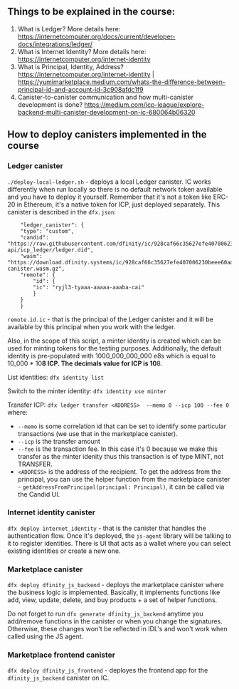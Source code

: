 ## Things to be explained in the course:
1. What is Ledger? More details here: https://internetcomputer.org/docs/current/developer-docs/integrations/ledger/
2. What is Internet Identity? More details here: https://internetcomputer.org/internet-identity
3. What is Principal, Identity, Address? https://internetcomputer.org/internet-identity | https://yumimarketplace.medium.com/whats-the-difference-between-principal-id-and-account-id-3c908afdc1f9
4. Canister-to-canister communication and how multi-canister development is done? https://medium.com/icp-league/explore-backend-multi-canister-development-on-ic-680064b06320

## How to deploy canisters implemented in the course

### Ledger canister
`./deploy-local-ledger.sh` - deploys a local Ledger canister. IC works differently when run locally so there is no default network token available and you have to deploy it yourself. Remember that it's not a token like ERC-20 in Ethereum, it's a native token for ICP, just deployed separately.
This canister is described in the `dfx.json`:
```
	"ledger_canister": {
  	"type": "custom",
  	"candid": "https://raw.githubusercontent.com/dfinity/ic/928caf66c35627efe407006230beee60ad38f090/rs/rosetta-api/icp_ledger/ledger.did",
  	"wasm": "https://download.dfinity.systems/ic/928caf66c35627efe407006230beee60ad38f090/canisters/ledger-canister.wasm.gz",
  	"remote": {
    	"id": {
      	"ic": "ryjl3-tyaaa-aaaaa-aaaba-cai"
    	}
  	}
	}
```
`remote.id.ic` - that is the principal of the Ledger canister and it will be available by this principal when you work with the ledger.

Also, in the scope of this script, a minter identity is created which can be used for minting tokens
for the testing purposes.
Additionally, the default identity is pre-populated with 1000_000_000_000 e8s which is equal to 10_000 * 10**8 ICP.
The decimals value for ICP is 10**8.

List identities:
`dfx identity list`

Switch to the minter identity:
`dfx identity use minter`

Transfer ICP:
`dfx ledger transfer <ADDRESS>  --memo 0 --icp 100 --fee 0`
where:
 - `--memo` is some correlation id that can be set to identify some particular transactions (we use that in the marketplace canister).
 - `--icp` is the transfer amount
 - `--fee` is the transaction fee. In this case it's 0 because we make this transfer as the minter idenity thus this transaction is of type MINT, not TRANSFER.
 - `<ADDRESS>` is the address of the recipient. To get the address from the principal, you can use the helper function from the marketplace canister - `getAddressFromPrincipal(principal: Principal)`, it can be called via the Candid UI.


### Internet identity canister

`dfx deploy internet_identity` - that is the canister that handles the authentication flow. Once it's deployed, the `js-agent` library will be talking to it to register identities. There is UI that acts as a wallet where you can select existing identities
or create a new one.

### Marketplace canister

`dfx deploy dfinity_js_backend` - deploys the marketplace canister where the business logic is implemented.
Basically, it implements functions like add, view, update, delete, and buy products + a set of helper functions.

Do not forget to run `dfx generate dfinity_js_backend` anytime you add/remove functions in the canister or when you change the signatures.
Otherwise, these changes won't be reflected in IDL's and won't work when called using the JS agent.

### Marketplace frontend canister
`dfx deploy dfinity_js_frontend` - deployes the frontend app for the `dfinity_js_backend` canister on IC.
